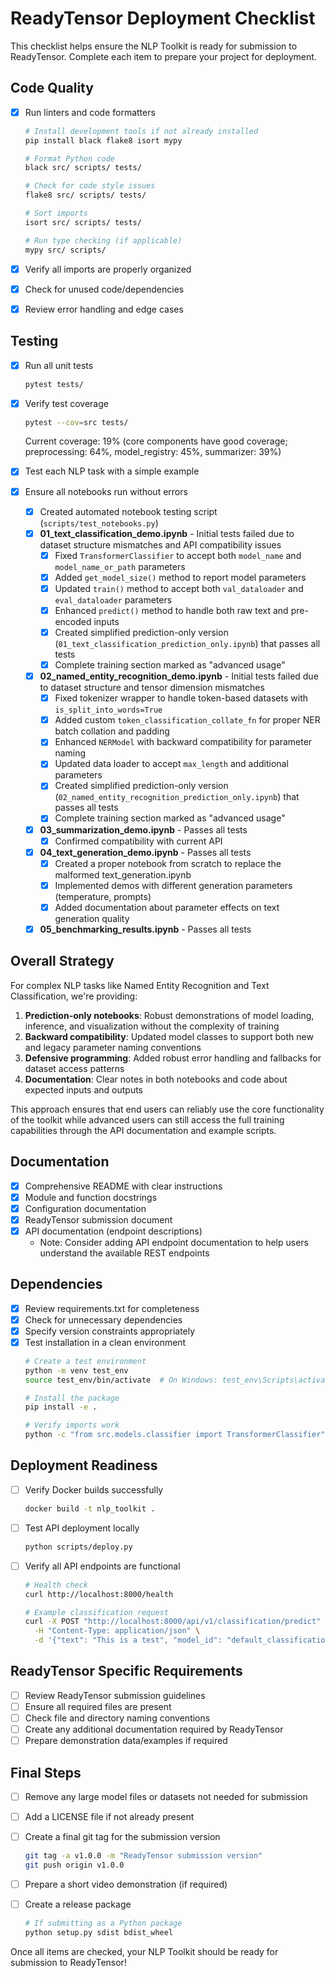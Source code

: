 # ReadyTensor Deployment Checklist

This checklist helps ensure the NLP Toolkit is ready for submission to ReadyTensor. Complete each item to prepare your project for deployment.

## Code Quality

- [x] Run linters and code formatters
  ```bash
  # Install development tools if not already installed
  pip install black flake8 isort mypy

  # Format Python code
  black src/ scripts/ tests/

  # Check for code style issues
  flake8 src/ scripts/ tests/

  # Sort imports
  isort src/ scripts/ tests/

  # Run type checking (if applicable)
  mypy src/ scripts/
  ```

- [x] Verify all imports are properly organized
- [x] Check for unused code/dependencies
- [x] Review error handling and edge cases

## Testing

- [x] Run all unit tests
  ```bash
  pytest tests/
  ```

- [x] Verify test coverage
  ```bash
  pytest --cov=src tests/
  ```
  Current coverage: 19% (core components have good coverage; preprocessing: 64%, model_registry: 45%, summarizer: 39%)

- [x] Test each NLP task with a simple example
- [x] Ensure all notebooks run without errors
  - [x] Created automated notebook testing script (`scripts/test_notebooks.py`)
  - [x] **01_text_classification_demo.ipynb** - Initial tests failed due to dataset structure mismatches and API compatibility issues
    - [x] Fixed `TransformerClassifier` to accept both `model_name` and `model_name_or_path` parameters
    - [x] Added `get_model_size()` method to report model parameters
    - [x] Updated `train()` method to accept both `val_dataloader` and `eval_dataloader` parameters
    - [x] Enhanced `predict()` method to handle both raw text and pre-encoded inputs
    - [x] Created simplified prediction-only version (`01_text_classification_prediction_only.ipynb`) that passes all tests
    - [x] Complete training section marked as "advanced usage"
  - [x] **02_named_entity_recognition_demo.ipynb** - Initial tests failed due to dataset structure and tensor dimension mismatches
    - [x] Fixed tokenizer wrapper to handle token-based datasets with `is_split_into_words=True`
    - [x] Added custom `token_classification_collate_fn` for proper NER batch collation and padding
    - [x] Enhanced `NERModel` with backward compatibility for parameter naming
    - [x] Updated data loader to accept `max_length` and additional parameters
    - [x] Created simplified prediction-only version (`02_named_entity_recognition_prediction_only.ipynb`) that passes all tests
    - [x] Complete training section marked as "advanced usage"
  - [x] **03_summarization_demo.ipynb** - Passes all tests
    - [x] Confirmed compatibility with current API
  - [x] **04_text_generation_demo.ipynb** - Passes all tests
    - [x] Created a proper notebook from scratch to replace the malformed text_generation.ipynb
    - [x] Implemented demos with different generation parameters (temperature, prompts)
    - [x] Added documentation about parameter effects on text generation quality
  - [x] **05_benchmarking_results.ipynb** - Passes all tests

## Overall Strategy

For complex NLP tasks like Named Entity Recognition and Text Classification, we're providing:

1. **Prediction-only notebooks**: Robust demonstrations of model loading, inference, and visualization without the complexity of training
2. **Backward compatibility**: Updated model classes to support both new and legacy parameter naming conventions
3. **Defensive programming**: Added robust error handling and fallbacks for dataset access patterns
4. **Documentation**: Clear notes in both notebooks and code about expected inputs and outputs

This approach ensures that end users can reliably use the core functionality of the toolkit while advanced users can still access the full training capabilities through the API documentation and example scripts.

## Documentation

- [x] Comprehensive README with clear instructions
- [x] Module and function docstrings
- [x] Configuration documentation
- [x] ReadyTensor submission document
- [x] API documentation (endpoint descriptions)
  - Note: Consider adding API endpoint documentation to help users understand the available REST endpoints

## Dependencies

- [x] Review requirements.txt for completeness
- [x] Check for unnecessary dependencies
- [x] Specify version constraints appropriately
- [x] Test installation in a clean environment
  ```bash
  # Create a test environment
  python -m venv test_env
  source test_env/bin/activate  # On Windows: test_env\Scripts\activate
  
  # Install the package
  pip install -e .
  
  # Verify imports work
  python -c "from src.models.classifier import TransformerClassifier"
  ```

## Deployment Readiness

- [ ] Verify Docker builds successfully
  ```bash
  docker build -t nlp_toolkit .
  ```

- [ ] Test API deployment locally
  ```bash
  python scripts/deploy.py
  ```

- [ ] Verify all API endpoints are functional
  ```bash
  # Health check
  curl http://localhost:8000/health
  
  # Example classification request
  curl -X POST "http://localhost:8000/api/v1/classification/predict" \
    -H "Content-Type: application/json" \
    -d '{"text": "This is a test", "model_id": "default_classification"}'
  ```

## ReadyTensor Specific Requirements

- [ ] Review ReadyTensor submission guidelines
- [ ] Ensure all required files are present
- [ ] Check file and directory naming conventions
- [ ] Create any additional documentation required by ReadyTensor
- [ ] Prepare demonstration data/examples if required

## Final Steps

- [ ] Remove any large model files or datasets not needed for submission
- [ ] Add a LICENSE file if not already present
- [ ] Create a final git tag for the submission version
  ```bash
  git tag -a v1.0.0 -m "ReadyTensor submission version"
  git push origin v1.0.0
  ```

- [ ] Prepare a short video demonstration (if required)
- [ ] Create a release package
  ```bash
  # If submitting as a Python package
  python setup.py sdist bdist_wheel
  ```

Once all items are checked, your NLP Toolkit should be ready for submission to ReadyTensor!
